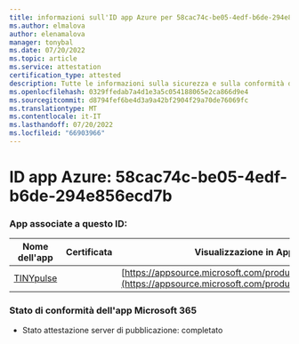 ```yaml
---
title: informazioni sull'ID app Azure per 58cac74c-be05-4edf-b6de-294e856ecd7b
ms.author: elmalova
author: elenamalova
manager: tonybal
ms.date: 07/20/2022
ms.topic: article
ms.service: attestation
certification_type: attested
description: Tutte le informazioni sulla sicurezza e sulla conformità disponibili per 58cac74c-be05-4edf-b6de-294e856ecd7b.
ms.openlocfilehash: 0329ffedab7a4d1e3a5c054188065e2ca866d9e4
ms.sourcegitcommit: d8794fef6be4d3a9a42bf2904f29a70de76069fc
ms.translationtype: MT
ms.contentlocale: it-IT
ms.lasthandoff: 07/20/2022
ms.locfileid: "66903966"
---
```

# <a name="azure-app-id-58cac74c-be05-4edf-b6de-294e856ecd7b"></a>ID app Azure: 58cac74c-be05-4edf-b6de-294e856ecd7b


### <a name="apps-associated-with-this-id"></a>App associate a questo ID:
| **Nome dell'app** | **Certificata** | **Visualizzazione in AppSource** |
|--------------|---------------|-----------------------|
| [TINYpulse](../forward/WA104381729.md) |  | [https://appsource.microsoft.com/product/office/WA104381729](https://appsource.microsoft.com/product/office/WA104381729) |

### <a name="microsoft-365-app-compliance-status"></a>Stato di conformità dell'app Microsoft 365
- Stato attestazione server di pubblicazione: completato
